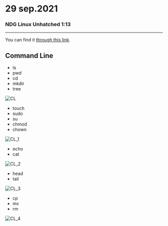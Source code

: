 # 29 sep.2021
### NDG Linux Unhatched 1:13
---
You can find it [through this link](https://www.netacad.com/courses/os-it/ndg-linux-unhatched).
## Command Line 
 * ls
 * pwd
 * cd
 * mkdir
 * tree
 
 ![CL](https://user-images.githubusercontent.com/91392322/135774023-df437104-30ca-47d4-bd9a-99c783c54b9d.PNG)
 * touch
 * sudo
 * su
 * chmod
 * chown
 
 ![CL_1](https://user-images.githubusercontent.com/91392322/135774238-57ff1e55-120c-45fe-afdf-fbd89880d83b.PNG)
 * echo
 * cat
 
 ![CL_2](https://user-images.githubusercontent.com/91392322/135774538-833b1e49-cb77-424d-a528-bd7bcc0109fa.PNG)
 * head
 * tail
 
 ![CL_3](https://user-images.githubusercontent.com/91392322/135774627-69b05106-ab46-43f0-88af-a806dc0b1426.PNG)
 * cp
 * mv
 * rm
 
 ![CL_4](https://user-images.githubusercontent.com/91392322/135775246-f4792d46-0b65-4be0-8e5c-833fb6cfe7e9.PNG)



